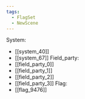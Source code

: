 ```yaml
---
tags:
  - FlagSet
  - NewScene
---
```

System:
- [[system_40]]
- [[system_67]]
Field_party:
- [[field_party_0]]
- [[field_party_1]]
- [[field_party_2]]
- [[field_party_3]]
Flag:
- [[flag_9476]]

